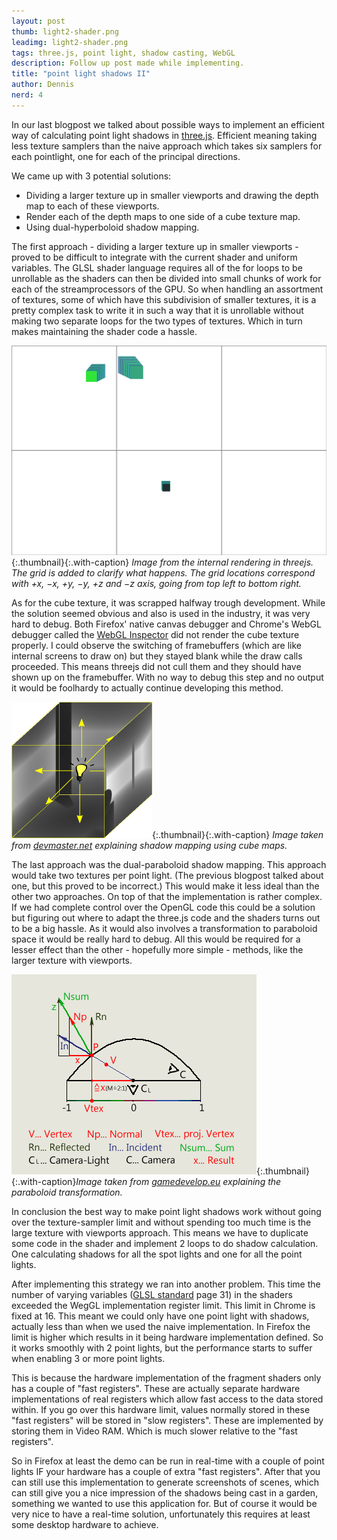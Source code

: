 ```yaml
---
layout: post
thumb: light2-shader.png
leadimg: light2-shader.png
tags: three.js, point light, shadow casting, WebGL
description: Follow up post made while implementing.
title: "point light shadows II"
author: Dennis
nerd: 4
---
```


In our last blogpost we talked about possible ways to implement an efficient way of calculating point light shadows in [three.js].
Efficient meaning taking less texture samplers than the naive approach which takes six samplers for each pointlight, one for each of the principal directions.

We came up with 3 potential solutions:

* Dividing a larger texture up in smaller viewports and drawing the depth map to each of these viewports.
* Render each of the depth maps to one side of a cube texture map.
* Using dual-hyperboloid shadow mapping.

The first approach - dividing a larger texture up in smaller viewports - proved to be difficult to integrate with the current shader and uniform variables.
The GLSL shader language requires all of the for loops to be unrollable as the shaders can then be divided into small chunks of work for each of the streamprocessors of the GPU.
So when handling an assortment of textures, some of which have this subdivision of smaller textures, it is a pretty complex task to write it in such a way that it is unrollable without making two separate loops for the two types of textures. Which in turn makes maintaining the shader code a hassle.

![viewports](/img/blog/light2-viewports-grid.png){:.thumbnail}{:.with-caption}
*Image from the internal rendering in threejs. The grid is added to clarify what happens. The grid locations correspond with +x, &minus;x, +y, &minus;y, +z and &minus;z axis, going from top left to bottom right.*

As for the cube texture, it was scrapped halfway trough development. While the solution seemed obvious and also is used in the industry, it was very hard to debug.
Both Firefox' native canvas debugger and Chrome's WebGL debugger called the [WebGL Inspector] did not render the cube texture properly. I could observe the switching of framebuffers (which are like internal screens to draw on) but they stayed blank while the draw calls proceeded. This means threejs did not cull them and they should have shown up on the framebuffer. With no way to debug this step and no output it would be foolhardy to actually continue developing this method.

![cube depth map](/img/blog/light2-shadow-cube.png){:.thumbnail}{:.with-caption}
*Image taken from [devmaster.net] explaining shadow mapping using cube maps.*

The last approach was the dual-paraboloid shadow mapping. This approach would take two textures per point light. (The previous blogpost talked about one, but this proved to be incorrect.) This would make it less ideal than the other two approaches. On top of that the implementation is rather complex. If we had complete control over the OpenGL code this could be a solution but figuring out where to adapt the three.js code and the shaders turns out to be a big hassle. As it would also involves a transformation to paraboloid space it would be really hard to debug. All this would be required for a lesser effect than the other - hopefully more simple - methods, like the larger texture with viewports.

![paraboloid transformation](/img/blog/light2-paraboloid-transformation.png){:.thumbnail}{:.with-caption}*Image taken from [gamedevelop.eu] explaining the paraboloid transformation.*

In conclusion the best way to make point light shadows work without going over the texture-sampler limit and without spending too much time is the large texture with viewports approach. This means we have to duplicate some code in the shader and implement 2 loops to do shadow calculation. One calculating shadows for all the spot lights and one for all the point lights.

After implementing this strategy we ran into another problem. This time the number of varying variables ([GLSL standard] page 31) in the shaders exceeded the WegGL implementation register limit. This limit in Chrome is fixed at 16. This meant we could only have one point light with shadows, actually less than when we used the naive implementation. In Firefox the limit is higher which results in it being hardware implementation defined. So it works smoothly with 2 point lights, but the performance starts to suffer when enabling 3 or more point lights.

This is because the hardware implementation of the fragment shaders only has a couple of "fast registers". These are actually separate hardware implementations of real registers which allow fast access to the data stored within. If you go over this hardware limit, values normally stored in these "fast registers" will be stored in "slow registers". These are implemented by storing them in Video RAM. Which is much slower relative to the "fast registers".

So in Firefox at least the demo can be run in real-time with a couple of point lights IF your hardware has a couple of extra "fast registers". After that you can still use this implementation to generate screenshots of scenes, which can still give you a nice impression of the shadows being cast in a garden, something we wanted to use this application for. But of course it would be very nice to have a real-time solution, unfortunately this requires at least some desktop hardware to achieve.

[GLSL standard]: https://www.khronos.org/files/opengles_shading_language.pdf#page=37
[devmaster.net]: http://devmaster.net/p/3002/shader-effects-shadow-mapping
[gamedevelop.eu]: http://gamedevelop.eu/en/tutorials/dual-paraboloid-shadow-mapping.htm
[WebGL Inspector]: http://benvanik.github.io/WebGL-Inspector/ "WebGL inspector homepage"
[three.js]: http://threejs.org/ "three.js homepage"
